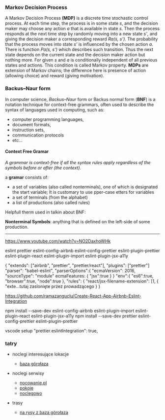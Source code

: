 ### Markov Decision Process
A Markov Decision Process  **(MDP)** is a discrete time stochastic control process. At each time step, the process is in some state *s*, and the decision maker may choose any action *a* that is available in state *s*. Then the process responds at the next time step by  randomly moving into a new state *s’*, and giving the decision maker a corresponding reward *Ra(s, s’)*. The probability that the process moves into state *s’* is influenced by the chosen action *a*. There is function *Pa(s, s’)* which describes such transition. Thus the next state depends on the current state and the decision maker action but nothing more. For given *s* and *a* is conditionally independent of all previous states and actions. This condition is called Markov property. **MDPs** are extension of Markov chains; the difference here is presence of action (allowing choice) and reward (giving motivation). 

### Backus–Naur form
In computer science, *Backus–Naur* form or Backus normal form (**BNF**) is a notation technique for context-free grammars, often used to describe the syntax of languages used in computing, such as:
- computer programming languages,
- document formats,
- instruction sets,
- communication protocols
- etc...

#### Context Free Gramar

*A grammar is context-free if all the syntax rules apply regardless of the symbols before or after (the context).*

a **gramar** consists of:
- a set of variables (also called nonterminals), one of which is designated the start variable; It is customary to use pper-case etters for variables
- a set of terminals (from the alphabet)
- a list of productions (also called rules)

Helpfull therm used in talkin about BNF:

**Nonterminal Symbols**: anything that is defined on the left-side of some production.

--------------

https://www.youtube.com/watch?v=NO2DaxhoWHk


eslint prettier eslint-config-airbnb eslint-config-prettier eslint-plugin-prettier eslint-plugin-react eslint-plugin-import eslint-plugin-jsx-a11y

{
	"extends": ["airbnb", "prettier", "prettier/react"],
	"plugins": ["prettier"]
	"parser": "babel-eslint",
	"parserOptions":{
		"ecmaVersion": 2016,
		"sourceType": "module"
		ecmaFeatures: {
			"jsx":true
		}
	}
	"env":{
		"es6":true,
		"browser":true,
		"node":true
	},
	"rules": {
		"react/jsx-filename-extension": [1, { "exte...tutaj zaslonięte przez prowadzącego
	}
}



https://github.com/ramazanguclu/Create-React-App-Airbnb-Eslint-Integration



npm install --save-dev eslint-config-airbnb eslint-plugin-import eslint-plugin-react eslint-plugin-jsx-a11y
npm install --save-dev prettier eslint-config-prettier eslint-plugin-prettier

vscode setup
"prettier.eslintIntegration": true,




### tatry
- noclegi interesujące lokacje
	- [baza górołaza](https://www.noclegowo.pl/zakopane/1918-baza-gorolaza-tanie-noclegi/)

- noclegi serwisy
	- [nocowanie.pl](https://www.nocowanie.pl/?command=search_location&region=22&q=Tatry&geo=1&miejsca=1&miejsca_dorosli=1&cena%5Bdo%5D=70&odleglosc%5Bdo%5D=3&kat%5B%5D=3&opinie=0&sortuj=)
	- [pokoje](https://noclegi.pl/pokoje-goscinne-ula-i-jarek-gazda-zakopane?adults=1&rooms=1&checkin=2019-08-12&checkout=2019-08-13)
	- [noclegowo](https://www.noclegowo.pl/noclegi/tatry-i-podhale/kwatery-prywatne/?date_from=2019-08-12&date_to=2019-08-17&nb_adults=1&p=4&pmax=80)

- trasy
	- [na rysy z baza górołaza](https://www.google.com/maps/dir/Kapliczka+Korni%C5%82owicz%C3%B3w/Rysy/@49.2247803,20.0639584,36451m/data=!3m1!1e3!4m15!4m14!1m5!1m1!1s0x4715f2ddd7bf2863:0xb7f57a2446e5602d!2m2!1d19.9809119!2d49.2844841!1m5!1m1!1s0x47158a72b396cebf:0xacf301744371f702!2m2!1d20.088064!2d49.179548!3e2!5i1)
